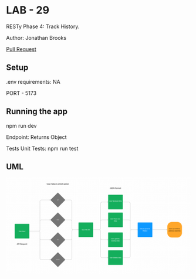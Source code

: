 # LAB - 29

RESTy Phase 4: Track History.

Author: Jonathan Brooks

[Pull Request](https://github.com/jonbrooks01/resty-useReduce/pull/2)

<!-- [deployed server](https://basic-server-4efy.onrender.com) -->

## Setup

.env requirements: NA

PORT - 5173

## Running the app

 npm run dev

Endpoint: Returns Object

<!-- {
  "domain": "deployment-practice-main.onrender.com/",
  "status": "{name: name}",
 "port":
} -->
Tests
Unit Tests: npm run test
<!-- Lint Tests: npm run lint -->

## UML

![UML](./UML.png)
